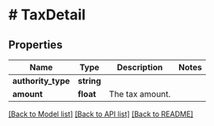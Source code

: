 # # TaxDetail

## Properties

Name | Type | Description | Notes
------------ | ------------- | ------------- | -------------
**authority_type** | **string** |  |
**amount** | **float** | The tax amount. |

[[Back to Model list]](../../README.md#models) [[Back to API list]](../../README.md#endpoints) [[Back to README]](../../README.md)
